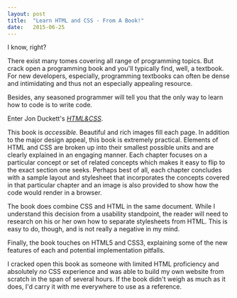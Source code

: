 ```yaml
---
layout: post
title:  "Learn HTML and CSS - From A Book!"
date:   2015-06-25
---
```


<p class="intro"><span class="dropcap">I</span> know, right?</p>

There exist many tomes covering all range of programming topics. But crack open a programming book and you'll typically find, well, a textbook. For new developers, especially, programming textbooks can often be dense and intimidating and thus not an especially appealing resource.

Besides, any seasoned programmer will tell you that the only way to learn how to code is to write code.

Enter Jon Duckett's [*HTML&CSS*](http://www.htmlandcssbook.com/).

This book is *accessible.* Beautiful and rich images fill each page. In addition to the major design appeal, this book is extremely practical. Elements of HTML and CSS are broken up into their smallest possible units and are clearly explained in an engaging manner. Each chapter focuses on a particular concept or set of related concepts which makes it easy to flip to the exact section one seeks. Perhaps best of all, each chapter concludes with a sample layout and stylesheet that incorporates the concepts covered in that particular chapter and an image is also provided to show how the code would render in a browser.

The book does combine CSS and HTML in the same document. While I understand this decision from a usability standpoint, the reader will need to research on his or her own how to separate stylesheets from HTML. This is easy to do, though, and is not really a negative in my mind.

Finally, the book touches on HTML5 and CSS3, explaining some of the new features of each and potential implementation pitfalls.

I cracked open this book as someone with limited HTML proficiency and absolutely *no* CSS experience and was able to build my own website from scratch in the span of several hours. If the book didn't weigh as much as it does, I'd carry it with me everywhere to use as a reference.
